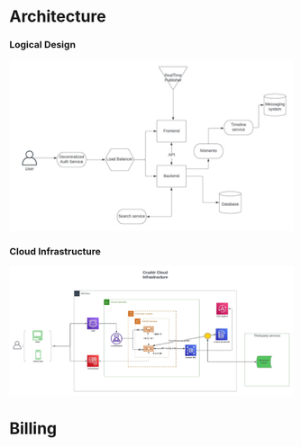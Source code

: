 # Architecture
### Logical Design
![Logical Design](https://github.com/NewerKey/aws-bootcamp-cruddur-2023/blob/main/_docs/assets/%5BConceptual%20Design%5DCruddur.jpeg)

### Cloud Infrastructure
![Conceptual Design](https://github.com/NewerKey/aws-bootcamp-cruddur-2023/blob/main/_docs/assets/%5BLogical%20Design%5DCloud%20Infrastructure.jpeg)

# Billing 
